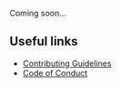 Coming soon...

## Useful links

* [Contributing Guidelines](https://ggirelli.github.io/pygpseq/contributing)
* [Code of Conduct](https://ggirelli.github.io/pygpseq/code_of_conduct)